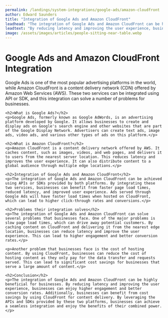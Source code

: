 ```yaml
---
permalink: /landings/system-integrations/google-ads/amazon-cloudfront
author: Edward Saunders
title: "Integration of Google Ads and Amazon CloudFront"
leadhead: "The integration of Google Ads and Amazon CloudFront can be highly beneficial for businesses"
leadtext: "By reducing latency and improving the user experience, businesses can enjoy higher engagement and better conversion rates. Additionally, businesses can benefit from cost savings by using CloudFront for content delivery. By leveraging the APIs and SDKs provided by these two platforms, businesses can achieve a seamless integration and enjoy the benefits of their combined power."
image: /assets/images/articles/people-sitting-near-table.webp
---
```

<div class="arttext">	<h1>Google Ads and Amazon CloudFront Integration</h1>
	<p>Google Ads is one of the most popular advertising platforms in the world, while Amazon CloudFront is a content delivery network (CDN) offered by Amazon Web Services (AWS). These two services can be integrated using API or SDK, and this integration can solve a number of problems for businesses.</p>

	<h2>What is Google Ads?</h2>
	<p>Google Ads, formerly known as Google AdWords, is an advertising platform developed by Google. It allows businesses to create and display ads on Google's search engine and other websites that are part of the Google Display Network. Advertisers can create text ads, image ads, video ads, and various other types of ads on this platform.</p>

	<h2>What is Amazon CloudFront?</h2>
	<p>Amazon CloudFront is a content delivery network offered by AWS. It caches content, such as images, videos, and web pages, and delivers it to users from the nearest server location. This reduces latency and improves the user experience. It can also distribute content to a global audience through multiple edge locations.</p>

	<h2>Integration of Google Ads and Amazon CloudFront</h2>
	<p>The integration of Google Ads and Amazon CloudFront can be achieved using APIs or SDKs provided by both platforms. By integrating these two services, businesses can benefit from faster page load times, reduced latency, and improved user experience. Ads served through Google Ads will have faster load times when hosted on CloudFront, which can lead to higher click-through rates and conversions.</p>

	<h2>Problems their integration solves</h2>
	<p>The integration of Google Ads and Amazon CloudFront can solve several problems that businesses face. One of the major problems is slow page load times, which can drive away potential customers. By caching content on CloudFront and delivering it from the nearest edge location, businesses can reduce latency and improve the user experience. This can lead to higher engagement and better conversion rates.</p>

	<p>Another problem that businesses face is the cost of hosting content. By using CloudFront, businesses can reduce the cost of hosting content as they only pay for the data transfer and requests served. This can lead to significant cost savings for businesses that serve a large amount of content.</p>

	<h2>Conclusion</h2>
	<p>The integration of Google Ads and Amazon CloudFront can be highly beneficial for businesses. By reducing latency and improving the user experience, businesses can enjoy higher engagement and better conversion rates. Additionally, businesses can benefit from cost savings by using CloudFront for content delivery. By leveraging the APIs and SDKs provided by these two platforms, businesses can achieve a seamless integration and enjoy the benefits of their combined power.</p>
</div>
